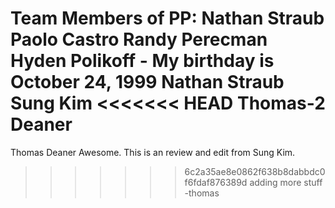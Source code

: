 Team Members of PP:
Nathan Straub
Paolo Castro
Randy Perecman
Hyden Polikoff - My birthday is October 24, 1999
Nathan Straub
Sung Kim
<<<<<<< HEAD
Thomas-2 Deaner
=======
Thomas Deaner
Awesome. This is an review and edit from Sung Kim.
>>>>>>> 6c2a35ae8e0862f638b8dabbdc0f6fdaf876389d
adding more stuff -thomas
